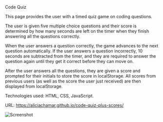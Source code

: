Code Quiz

This page provides the user with a timed quiz game on coding questions. 

The user is given five multiple choice questions and their score is determined by how many seconds are left on the timer when they finish answering all the questions correctly. 

When the user answers a question correctly, the game advances to the next question automatically. If the user answers a question incorrectly, 10 seconds are subtracted from the timer, and they are required to answer the question again until they get it correct before they can move on. 

After the user answers all the questions, they are given a score and prompted for their initials to store the score in localStorage. All scores from previous users (as well as the score the user just received) are then displayed from localStorage.

Technologies used: HTML, CSS, JavaScript. 

URL: https://aliciachamar.github.io/code-quiz-plus-scores/

![Screenshot](https://raw.githubusercontent.com/aliciachamar/code-quiz-plus-scores/main/assets/images/screenshot.PNG)


